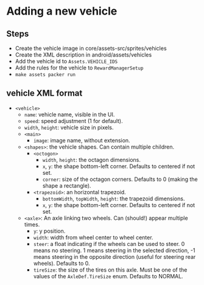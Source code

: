 # Adding a new vehicle

## Steps

- Create the vehicle image in core/assets-src/sprites/vehicles
- Create the XML description in android/assets/vehicles
- Add the vehicle id to `Assets.VEHICLE_IDS`
- Add the rules for the vehicle to `RewardManagerSetup`
- `make assets packer run`

## vehicle XML format

- `<vehicle>`
    - `name`: vehicle name, visible in the UI.
    - `speed`: speed adjustment (1 for default).
    - `width`, `height`: vehicle size in pixels.
    - `<main>`
        - `image`: image name, without extension.
    - `<shapes>`: the vehicle shapes. Can contain multiple children.
        - `<octogon>`
            - `width`, `height`: the octagon dimensions.
            - `x`, `y`: the shape bottom-left corner. Defaults to centered if not set.
            - `corner`: size of the octagon corners. Defaults to 0 (making the shape a rectangle).
        - `<trapezoid>`: an horizontal trapezoid.
            - `bottomWidth`, `topWidth`, `height`: the trapezoid dimensions.
            - `x`, `y`: the shape bottom-left corner. Defaults to centered if not set.
    - `<axle>`: An axle linking two wheels. Can (should!) appear multiple times.
        - `y`: y position.
        - `width`: width from wheel center to wheel center.
        - `steer`: a float indicating if the wheels can be used to steer. 0 means no steering. 1 means steering in the selected direction, -1 means steering in the opposite direction (useful for steering rear wheels). Defaults to 0.
        - `tireSize`: the size of the tires on this axle. Must be one of the values of the `AxleDef.TireSize` enum. Defaults to NORMAL.
